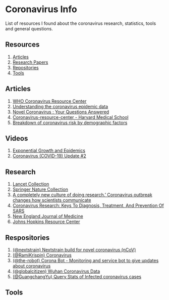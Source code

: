 # Coronavirus Info

List of resources I found about the coronavirus research, statistics, tools and general questions.

## Resources 
1. [Articles]()
2. [Research Papers]()
3. [Repositories]()
4. [Tools]()

## Articles 
1. [WHO Coronavirus Resource Center](https://www.who.int/emergencies/diseases/novel-coronavirus-2019)
1. [Understanding the coronavirus epidemic data](https://towardsdatascience.com/understanding-the-coronavirus-epidemic-data-44d2fb356ecb)
2. [Novel Coronavirus : Your Questions Answered](https://www.medicalnewstoday.com/articles/novel-coronavirus-your-questions-answered)
3. [Coronavirus-resource-center - Harvard Medical School](https://www.health.harvard.edu/diseases-and-conditions/coronavirus-resource-center)
4. [Breakdown of coronavirus risk by demographic factors](https://www.statnews.com/2020/03/03/who-is-getting-sick-and-how-sick-a-breakdown-of-coronavirus-risk-by-demographic-factors/)

## Videos 
1. [Exponential Growth and Epidemics](https://www.youtube.com/watch?v=Kas0tIxDvrg)
2. [Coronavirus (COVID-19) Update #2](https://www.youtube.com/watch?v=lhsCo92sUJk)

## Research
1. [Lancet Collection](https://www.thelancet.com/coronavirus)
2. [Springer Nature Collection](https://www.springernature.com/gp/researchers/campaigns/coronavirus)
3. [A completely new culture of doing research.’ Coronavirus outbreak changes how scientists communicate](https://www.sciencemag.org/news/2020/02/completely-new-culture-doing-research-coronavirus-outbreak-changes-how-scientists)
4. [Coronavirus Research: Keys To Diagnosis, Treatment, And Prevention Of SARS](https://www.ncbi.nlm.nih.gov/books/NBK92477/)
5. [New England Journal of Medicine](https://www.nejm.org/coronavirus)
6. [Johns Hopkins Resource Center](https://coronavirus.jhu.edu/)

## Respositories
1. [(@nextstrain) Nextstrain build for novel coronavirus (nCoV)](https://github.com/nextstrain/ncov)
2. [(@RamiKrispin) Coronavirus](https://github.com/RamiKrispin/coronavirus)
3. [(@the-robot) Corona Bot - Monitoring and service bot to give updates about coronavirus](https://github.com/the-robot/corona-bot)
4. [(@globalcitizen) Wuhan Coronavirus Data](https://github.com/globalcitizen/2019-wuhan-coronavirus-data)
5. [(@GuangchangYu) Query Stats of Infected coronavirus cases](https://github.com/GuangchuangYu/nCov2019)

## Tools
